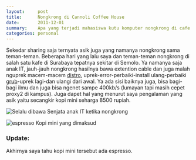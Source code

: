 ```yaml
---
layout:     post
title:      Nongkrong di Cannoli Coffee House
date:       2011-12-01
summary:    Apa yang terjadi mahasiswa kutu komputer nongkrong di cafe
categories: personal
---
```


Sekedar sharing saja ternyata asik juga yang namanya nongkrong sama teman-teman. Beberapa hari yang lalu saya dan teman-teman nongkrong di salah satu kafe di Surabaya tepatnya sekitar di Semolo. Ya namanya saja anak IT, jauh-jauh nongkrong hasilnya bawa extention cable dan juga malah nguprek macem-macem [distro](http://id.wikipedia.org/wiki/Distribusi_Linux), uprek-error-perbaiki-install ulang-perbaiki [grub](http://en.wikipedia.org/wiki/GNU_GRUB)-uprek lagi-dan ulangi dari awal. Ya ada sisi baiknya juga, bisa bagi-bagi ilmu dan juga bisa ngenet sampe 400kb/s (lumayan tapi masih cepet proxy2 di kampus). Juga dapet hal yang menurut saya pengalaman yang asik yaitu secangkir kopi mini seharga 8500 rupiah.

![Selalu dibawa](https://ma9grg-ch3301.files.1drv.com/y2pHDtp14LH5U8dTUFiOG2fXt77sw_sPsOYGMKPjkFj1kUQEcCmmm2ANsq_f7iBbk__oQysGhOAyPETUTghzqjhqZURgPxA0GpcX1kbon2qFWg/kopi%20%282%29.jpg)
Senjata anak IT ketika nongkrong

![espresso](https://ma9grg.dm2301.livefilestore.com/y2pnnBXeL8E14T_wQO9e50uUFcTEOiJlAVoSrMoZub4zTkMlkdHpH7zP4RcwIuwoh4TI13QDfVmHGChSAyga_6SEWzr-i8t3XS2tRDiGPyK5aE/kopi%20%281%29.jpg)
Kopi mini yang dimaksud


### Update:

Akhirnya saya tahu kopi mini tersebut ada espresso.